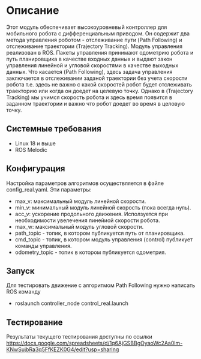 
# Описание

Этот модуль обеспечивает высокоуровневый контроллер для мобильного робота с дифференциальным приводом. Он содержит два метода управления роботом - отслеживание пути (Path Following) и отслеживание траектории (Trajectory Tracking). Модуль управления реализован в ROS. Пакеты управления принимают одометрию робота и путь планировщика в качестве входных данных и выдают закон управления линейной и угловой скоростями в качестве выходных данных. Что касается (Path Following), здесь задача управления заключается в отслеживании заданой траектории без учета скорости робота т.е. здесь не важно с какой скоростей робот будет отслеживать траекторию или когда он доедет на целевую точку. Однако в (Trajectory Tracking) мы учимся скорость робота и здесь время появится в заданном траектории и важно что робот доедет во время в целовую точку.

## Системные требования

* Linux 18 и выше
* ROS Melodic 

## Конфигурация
Настройка параметров алгоритмов осуществляется в файле config_real.yaml. Эти параметры:
* max_v: максимальный модуль линейной скорости.
* min_v: минимальный модуль линейной скорость (пока всегда нуль).
* acc_v: ускорение продольного движения. Исползуется при необходимости увелечения линейиой скорости робота.
* max_w: максимальный модуль угловой скорости.
* path_topic - топик, в котором публикуется путь от планировщика.  
* cmd_topic - топик, в котором модуль управления (control) публикует команды управления.
* odometry_topic - топик в котором публикуется одометрия.
 
## Запуск

Для тестировать движение с алгоритмом Path Following нужно написать ROS команду
* roslaunch controller_node control_real.launch


## Тестирование
Результаты текущего тестирования доступны по ссылки
https://docs.google.com/spreadsheets/d/1q6AjGSBBgOyaoWc2Aa0lm-KNwSujbRa3q5FfKEZK0G4/edit?usp=sharing
